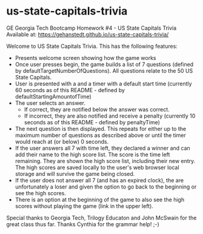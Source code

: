 # us-state-capitals-trivia
GE Georgia Tech Bootcamp Homework #4 - US State Capitals Trivia
Available at:  https://gehanstedt.github.io/us-state-capitals-trivia/

Welcome to US State Capitals Trivia.  This has the following features:
- Presents welcome screen showing how the game works
- Once user presses begin, the game builds a list of 7 questions (defined by defaultTargetNumberOfQuestions).  All questions relate to the 50 US State Capitals.
- User is presented with a and a timer with a default start time (currently 60 seconds as of this README - defined by defaultStartingAmountofTime)
- The user selects an answer. 
    - If correct, they are notified below the answer was correct.
    - If incorrect, they are also notified and receive a penalty (currently 10   seconds as of this README - defined by penaltyTime)
- The next question is then displayed.  This repeats for either up to the maximum number of questions as described above or until the timer would reach at (or below) 0 seconds.
- If the user answers all 7 with time left, they declared a winner and can add their name to the high score list.  The score is the time left remaining.  They are shown the high score list, including their new entry.  The high scores are saved locally to the user's web browser local storage and will survive the game being closed.
- If the user does not answer all 7 (and has an expired clock), the are unfortunately a loser and given the option to go back to the beginning or see the high scores.
- There is an option at the beginning of the game to also see the high scores without playing the game (link in the upper left).

Special thanks to Georgia Tech, Trilogy Educaton and John McSwain for the great class thus far.  Thanks Cynthia for the grammar help!  ;-)

